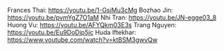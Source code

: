 <!--Screencasts-->
Frances Thai: https://youtu.be/1-GsiMu3cMg
Bozhao Jin: https://youtu.be/pvmYgZ7O1aM
Nhi Tran: https://youtu.be/JN-egge03_8
Huong Vu: https://youtu.be/AFYQkm03E3s
Trang Nguyen: https://youtu.be/Eu9DoDip5jc
Huda Iftekhar: https://www.youtube.com/watch?v=ktBSM3gwvQw